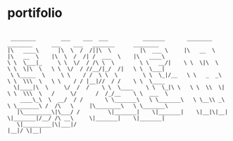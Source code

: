 # portifolio
<pre><code>
 ________        ___    ___  ___           _______       ________      ________      ___    ___   _______      ________     
|\   ____\      |\  \  /  /||\  \         |\  ___ \     |\   __  \    |\   __  \    |\  \  /  /| /  ___  \    |\   ____\    
\ \  \___|_     \ \  \/  / /\ \  \        \ \   __/|    \ \  \|\  \   \ \  \|\  \   \ \  \/  / //__/|_/  /|   \ \  \___|    
 \ \_____  \     \ \    / /  \ \  \        \ \  \_|/__   \ \   _  _\   \ \  \\\  \   \ \    / / |__|//  / /    \ \  \____   
  \|____|\  \     \/  /  /    \ \  \____    \ \  \_|\ \   \ \  \\  \|   \ \  \\\  \   /     \/      /  /_/__    \ \  ___  \ 
    ____\_\  \  __/  / /       \ \_______\   \ \_______\   \ \__\\ _\    \ \_______\ /  /\   \     |\________\   \ \_______\
   |\_________\|\___/ /         \|_______|    \|_______|    \|__|\|__|    \|_______|/__/ /\ __\     \|_______|    \|_______|
   \|_________|\|___|/                                                              |__|/ \|__|                             
                                                                                                                            
              
</code></pre>